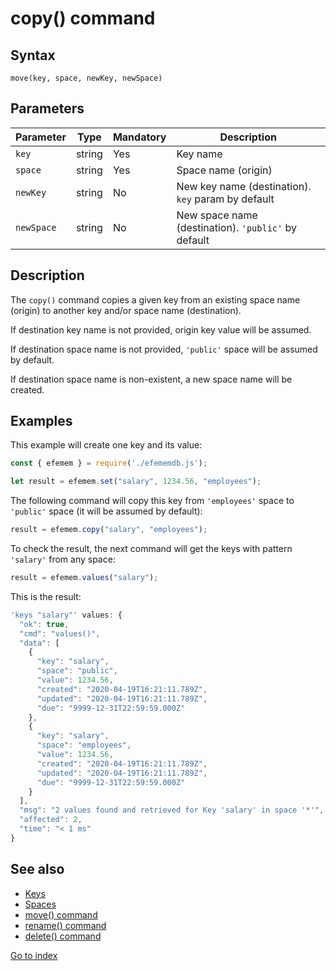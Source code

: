 # copy() command

## **Syntax** 

`move(key, space, newKey, newSpace)`



## **Parameters**

| Parameter  | Type   | Mandatory | Description                                         |
| ---------- | ------ | --------- | --------------------------------------------------- |
| `key`      | string | Yes       | Key name                                            |
| `space`    | string | Yes       | Space name (origin)                                 |
| `newKey`   | string | No        | New key name (destination). `key`  param by default |
| `newSpace` | string | No        | New space name (destination). `'public'` by default |



## **Description**

The `copy()`  command copies a given key from an existing space name (origin) to another key and/or space name (destination). 

If destination key name is not provided, origin key value will be assumed.

If destination space name is not provided, `'public'` space will be assumed by default.

If destination space name is non-existent, a new space name will be created.



## **Examples**

This example will create one key and its value:

```javascript
const { efemem } = require('./efememdb.js');

let result = efemem.set("salary", 1234.56, "employees");
```



The following command will copy this key from `'employees'` space to `'public'` space (it will be assumed by default):

```javascript
result = efemem.copy("salary", "employees");
```



To check the result, the next command will get the keys with pattern `'salary'` from any space:

```javascript
result = efemem.values("salary");
```



This is the result:

```javascript
'keys "salary"' values: {
  "ok": true,
  "cmd": "values()",
  "data": [
    {
      "key": "salary",
      "space": "public",
      "value": 1234.56,
      "created": "2020-04-19T16:21:11.789Z",
      "updated": "2020-04-19T16:21:11.789Z",
      "due": "9999-12-31T22:59:59.000Z"
    },
    {
      "key": "salary",
      "space": "employees",
      "value": 1234.56,
      "created": "2020-04-19T16:21:11.789Z",
      "updated": "2020-04-19T16:21:11.789Z",
      "due": "9999-12-31T22:59:59.000Z"
    }
  ],
  "msg": "2 values found and retrieved for Key 'salary' in space '*'",
  "affected": 2,
  "time": "< 1 ms"
}
```





## See also

- [Keys](keys.md)
- [Spaces](spaces.md)
- [move() command](command-move.md)
- [rename() command](command-rename.md)
- [delete() command](command-delete.md)



[Go to index](index.md)